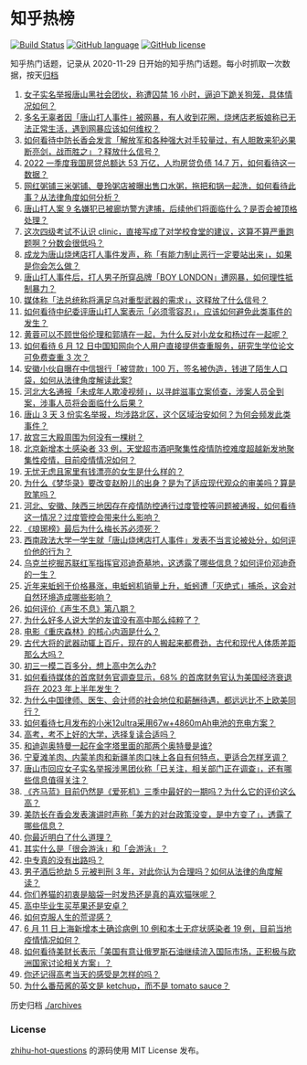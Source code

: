 # 知乎热榜
[![Build Status](https://github.com/ToWeLong/zhihu-hot-questions/workflows/CI/badge.svg)](https://github.com/ToWeLong/zhihu-hot-questions/actions)
[![GitHub language](https://img.shields.io/badge/language-golang-orange.svg)](https://golang.org/)
[![GitHub license](https://img.shields.io/github/license/ToWeLong/zhihu-hot-questions)](https://github.com/ToWeLong/zhihu-hot-questions/blob/main/LICENSE)

知乎热门话题，记录从 2020-11-29 日开始的知乎热门话题。每小时抓取一次数据，按天[归档](./archives)

<!-- BEGIN -->

1. [女子实名举报唐山黑社会团伙，称遭囚禁 16 小时，逼迫下跪关狗笼，具体情况如何？](https://www.zhihu.com/question/537242054)
1. [多名无辜者因「唐山打人事件」被网暴，有人收到花圈，烧烤店老板娘称已无法正常生活，遇到网暴应该如何维权？](https://www.zhihu.com/question/537293791)
1. [如何看待中防长香会发言「解放军和各种强大对手较量过，有人胆敢来犯必果断亮剑，战而胜之」？释放什么信号？](https://www.zhihu.com/question/537311983)
1. [2022 一季度我国房贷总额达 53 万亿，人均房贷负债 14.7 万，如何看待这一数据？](https://www.zhihu.com/question/537050091)
1. [网红粥铺三米粥铺、曼玲粥店被曝出售口水粥，拖把和锅一起洗，如何看待此事？从法律角度如何分析？](https://www.zhihu.com/question/537043510)
1. [唐山打人案 9 名嫌犯已被廊坊警方逮捕，后续他们将面临什么？是否会被顶格处理？](https://www.zhihu.com/question/537308450)
1. [这次四级考试不认识 clinic，直接写成了对学校食堂的建议，这算不算严重跑题啊？分数会很低吗？](https://www.zhihu.com/question/537210669)
1. [成龙为唐山烧烤店打人事件发声，称「有能力制止恶行一定要站出来」，如果是你会怎么做？](https://www.zhihu.com/question/537292577)
1. [唐山打人事件后，打人男子所穿品牌「BOY LONDON」遭网暴，如何理性抵制暴力？](https://www.zhihu.com/question/537348126)
1. [媒体称「法总统称将满足乌对重型武器的需求」，这释放了什么信号？](https://www.zhihu.com/question/537146175)
1. [如何看待中纪委评唐山打人案表示「必须零容忍」，应该如何避免此类事件的发生？](https://www.zhihu.com/question/537307127)
1. [黄蓉可以不顾世俗伦理和郭靖在一起，为什么反对小龙女和杨过在一起呢？](https://www.zhihu.com/question/536646136)
1. [如何看待 6 月 12 日中国知网向个人用户直接提供查重服务，研究生学位论文可免费查重 3 次？](https://www.zhihu.com/question/537283285)
1. [安徽小伙自曝在中信银行「被贷款」100 万，签名被伪造，钱进了陌生人口袋，如何从法律角度解读此案?](https://www.zhihu.com/question/537150115)
1. [河北大名通报「未成年人欺凌视频」，以寻衅滋事立案侦查，涉案人员全到案，涉事人员将会面临什么后果？](https://www.zhihu.com/question/537187551)
1. [唐山 3 天 3 份实名举报，均涉路北区，这个区域治安如何？为何会频发此类事件？](https://www.zhihu.com/question/537331783)
1. [故宫三大殿周围为何没有一棵树？](https://www.zhihu.com/question/66735446)
1. [北京新增本土感染者 33 例，天堂超市酒吧聚集性疫情防控难度超越新发地聚集性疫情，目前疫情情况如何？](https://www.zhihu.com/question/537339927)
1. [无忧无虑且家里有钱漂亮的女生是什么样的？](https://www.zhihu.com/question/369021998)
1. [为什么《梦华录》要改变赵盼儿的出身？是为了适应现代观众的审美吗？算是败笔吗？](https://www.zhihu.com/question/536543425)
1. [河北、安徽、陕西三地因存在疫情防控通行过度管控等问题被通报，如何看待这一情况？过度管控会带来什么影响？](https://www.zhihu.com/question/537232116)
1. [《琅琊榜》最后为什么梅长苏必须死？](https://www.zhihu.com/question/37125124)
1. [西南政法大学一学生就「唐山烧烤店打人事件」发表不当言论被处分，如何评价他的行为？](https://www.zhihu.com/question/537293297)
1. [乌克兰挖掘苏联红军指挥官邓迪奇墓地，这透露了哪些信息？如何评价邓迪奇的一生？](https://www.zhihu.com/question/537329639)
1. [近年来蚯蚓干价格暴涨，电蚯蚓机销量上升，蚯蚓遭「灭绝式」捕杀，这会对自然环境造成哪些影响？](https://www.zhihu.com/question/536841304)
1. [如何评价《声生不息》第八期？](https://www.zhihu.com/question/533881090)
1. [为什么好多人说大学的友谊没有高中那么纯粹了？](https://www.zhihu.com/question/537309837)
1. [电影《重庆森林》的核心内涵是什么？](https://www.zhihu.com/question/22149548)
1. [古代大将的武器动辄上百斤，现在的人搬起来都费劲，古代和现代人体质差距那么大吗？](https://www.zhihu.com/question/518419557)
1. [初三一模二百多分，想上高中怎么办?](https://www.zhihu.com/question/531706301)
1. [如何看待媒体的首席财务官调查显示，68% 的首席财务官认为美国经济衰退将在 2023 年上半年发生？](https://www.zhihu.com/question/536978844)
1. [为什么中国律师、医生、会计师的社会地位和薪酬待遇，都远远比不上欧美同行？](https://www.zhihu.com/question/486570444)
1. [如何看待七月发布的小米12ultra采用67w+4860mAh电池的充电方案？](https://www.zhihu.com/question/536744167)
1. [高考，考不上好的大学，选择复读合适吗？](https://www.zhihu.com/question/536348766)
1. [和迪迦奥特曼一起在金字塔里面的那两个奥特曼是谁?](https://www.zhihu.com/question/336072234)
1. [宁夏滩羊肉、内蒙羊肉和新疆羊肉口味上各自有何特点，更适合怎样烹调？](https://www.zhihu.com/question/30951244)
1. [唐山市回应女子实名举报涉黑团伙称「已关注，相关部门正在调查」，还有哪些信息值得关注？](https://www.zhihu.com/question/537315980)
1. [《齐马蓝》目前仍然是《爱死机》三季中最好的一期吗？为什么它的评价这么高？](https://www.zhihu.com/question/537017120)
1. [美防长在香会发表演讲时声称「美方的对台政策没变，是中方变了」，透露了哪些信息？](https://www.zhihu.com/question/537223922)
1. [你最近明白了什么道理？](https://www.zhihu.com/question/431861103)
1. [其实什么是「很会游泳」和「会游泳」？](https://www.zhihu.com/question/363717016)
1. [中专真的没有出路吗？](https://www.zhihu.com/question/536316521)
1. [男子酒后抢劫 5 元被判刑 3 年，对此你认为合理吗？如何从法律的角度解读？](https://www.zhihu.com/question/537034075)
1. [你们养猫的初衷是脑袋一时发热还是真的喜欢猫咪呢？](https://www.zhihu.com/question/518888420)
1. [高中毕业生买苹果还是安卓？](https://www.zhihu.com/question/537087020)
1. [如何克服人生的荒谬感？](https://www.zhihu.com/question/537218535)
1. [6 月 11 日上海新增本土确诊病例 10 例和本土无症状感染者 19 例，目前当地疫情情况如何？](https://www.zhihu.com/question/537293295)
1. [如何看待美财长表示「美国有意让俄罗斯石油继续流入国际市场，正积极与欧洲国家讨论相关方案」？](https://www.zhihu.com/question/536736582)
1. [你还记得高考当天的感受是怎样的吗？](https://www.zhihu.com/question/536470421)
1. [为什么番茄酱的英文是 ketchup，而不是 tomato sauce？](https://www.zhihu.com/question/36623197)

<!-- END -->

历史归档 [./archives](./archives)


### License
[zhihu-hot-questions](https://github.com/towelong/zhihu-hot-questions) 的源码使用 MIT License 发布。